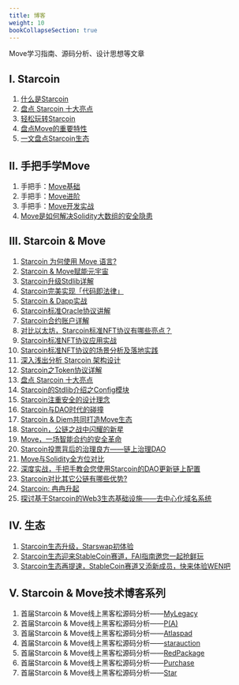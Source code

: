 ```yaml
---
title: 博客
weight: 10
bookCollapseSection: true
---
```


Move学习指南、源码分析、设计思想等文章

<!--more-->


## I. Starcoin

1. [什么是Starcoin](https://starcoin.org/zh/developer/blog/what_is_starcoin)
1. [盘点 Starcoin 十大亮点](http://westar.io/blog/starcoin_features/)
1. [轻松玩转Starcoin](https://starcoin.org/zh/developer/blog/starcoin_stc_user)
1. [盘点Move的重要特性](https://starcoin.org/zh/developer/blog/starcoin_movelang)
1. [一文盘点Starcoin生态](https://starcoin.org/zh/developer/blog/starcoin_ecology)



## II. 手把手学Move

1. 手把手：[Move基础](https://move-book.com/cn/index.html)
2. 手把手：[Move进阶](https://starcoin.org/zh/developer/blog/move_advanced_tutorial/)
3. 手把手：[Move开发实战](https://starcoin.org/zh/developer/blog/move_development/)
3. [Move是如何解决Solidity大数组的安全隐患](https://starcoin.org/zh/developer/blog/move_big_vec/)



## III. Starcoin & Move

1. [Starcoin 为何使用 Move 语言?](https://starcoin.org/zh/developer/blog/starcoin_move_resource)
2. [Starcoin & Move赋能元宇宙](https://starcoin.org/zh/developer/blog/starcoin_metaverse)
3. [Starcoin升级Stdlib详解](https://starcoin.org/zh/developer/blog/starcoin_stdlib_upgrade)
4. [Starcoin完美实现「代码即法律」](https://starcoin.org/zh/developer/blog/starcoin_code_is_law)
5. [Starcoin & Dapp实战](https://starcoin.org/zh/developer/blog/starcoin_dapp)
6. [Starcoin标准Oracle协议讲解](https://starcoin.org/zh/developer/blog/starcoin_oracle_protocol)
7. [Starcoin合约账户详解](https://starcoin.org/zh/developer/blog/starcoin_contract_account)
8. [对比以太坊，Starcoin标准NFT协议有哪些亮点？](https://starcoin.org/zh/developer/blog/starcoin_nft_protocol)
9. [Starcoin标准NFT协议应用实战](https://starcoin.org/zh/developer/blog/starcoin_merkle_nft)
10. [Starcoin标准NFT协议的场景分析及落地实践](https://starcoin.org/zh/developer/blog/starcoin_nft_application)
11. [深入浅出分析 Starcoin 架构设计](http://westar.io/blog/starcoin_arch/)
12. [Starcoin之Token协议详解](https://starcoin.org/zh/developer/blog/starcoin_token_proto/)
13. [盘点 Starcoin 十大亮点](http://westar.io/blog/starcoin_features/)
14. [Starcoin的Stdlib介绍之Config模块](https://starcoin.org/zh/developer/blog/starcoin_stdlib_config/)
15. [Starcoin注重安全的设计理念](https://starcoin.org/zh/developer/blog/starcoin_safty/)
15. [Starcoin与DAO时代的碰撞](https://starcoin.org/zh/developer/blog/starcoin_dao_1/)
15. [Starcoin & Diem共同打造Move生态](https://starcoin.org/zh/developer/blog/starcoin_diem_move/)
15. [Starcoin，公链之战中闪耀的新星](https://starcoin.org/zh/developer/blog/starcoin_new_blockchain/)
15. [Move，一场智能合约的安全革命](https://starcoin.org/zh/developer/blog/move_safty/)
15. [Starcoin投票背后的治理良方——链上治理DAO](https://starcoin.org/zh/developer/blog/starcoin_dao_in_action/)
15. [Move与Solidity全方位对比](https://starcoin.org/zh/developer/blog/move_vs_solidity_1/)
15. [深度实战，手把手教会您使用Starcoin的DAO更新链上配置](https://starcoin.org/zh/developer/blog/starcoin_dao_update_config/)
15. [Starcoin对比其它公链有哪些优势?](https://starcoin.org/zh/developer/blog/starcoin_vs_other_blockchain/)
15. [Starcoin: 冉冉升起](https://starcoin.org/en/developer/blog/starcoin_rising_star/)
15. [探讨基于Starcoin的Web3生态基础设施——去中心化域名系统](https://starcoin.org/zh/developer/blog/starcoin_web3_dns/)



## Ⅳ. 生态

1. [Starcoin生态升级，Starswap初体验](https://starcoin.org/zh/developer/blog/starcoin_starswap)
1. [Starcoin生态迎来StableCoin赛道，FAI指南邀您一起抢鲜玩](https://starcoin.org/zh/developer/blog/starcoin_fai)
1. [Starcoin生态再提速，StableCoin赛道又添新成员，快来体验WEN吧](https://starcoin.org/zh/developer/blog/starcoin_wenwen)



## Ⅴ. Starcoin & Move技术博客系列

1. 首届Starcoin & Move线上黑客松源码分析——[MyLegacy](https://starcoin.org/zh/developer/blog/move%E9%BB%91%E5%AE%A2%E6%9D%BE_mylegacy%E6%BA%90%E7%A0%81%E5%88%86%E6%9E%90/)
2. 首届Starcoin & Move线上黑客松源码分析——[P(A)](https://starcoin.org/zh/developer/blog/move%E9%BB%91%E5%AE%A2%E6%9D%BE_pa%E6%BA%90%E7%A0%81%E5%88%86%E6%9E%90/)
3. 首届Starcoin & Move线上黑客松源码分析——[Atlaspad](https://starcoin.org/zh/developer/blog/move_ido_atlaspad/)
4. 首届Starcoin & Move线上黑客松源码分析——[starauction](https://starcoin.org/zh/developer/blog/move_starauction/)
5. 首届Starcoin & Move线上黑客松源码分析——[RedPackage](https://starcoin.org/zh/developer/blog/move_redpackage/)
6. 首届Starcoin & Move线上黑客松源码分析——[Purchase](https://starcoin.org/zh/developer/blog/move_purchase/)
7. 首届Starcoin & Move线上黑客松源码分析——[Star](https://starcoin.org/zh/developer/blog/move_starstar/)

